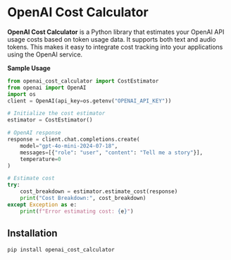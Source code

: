 # OpenAI Cost Calculator

**OpenAI Cost Calculator** is a Python library that estimates your OpenAI API usage costs based on token usage data. It supports both text and audio tokens. This makes it easy to integrate cost tracking into your applications using the OpenAI service.

**Sample Usage**
```python
from openai_cost_calculator import CostEstimator
from openai import OpenAI
import os
client = OpenAI(api_key=os.getenv("OPENAI_API_KEY"))

# Initialize the cost estimator
estimator = CostEstimator()

# OpenAI response
response = client.chat.completions.create(
    model="gpt-4o-mini-2024-07-18",
    messages=[{"role": "user", "content": "Tell me a story"}],
    temperature=0
)

# Estimate cost
try:
    cost_breakdown = estimator.estimate_cost(response)
    print("Cost Breakdown:", cost_breakdown)
except Exception as e:
    print(f"Error estimating cost: {e}")
```

## Installation

```bash
pip install openai_cost_calculator
